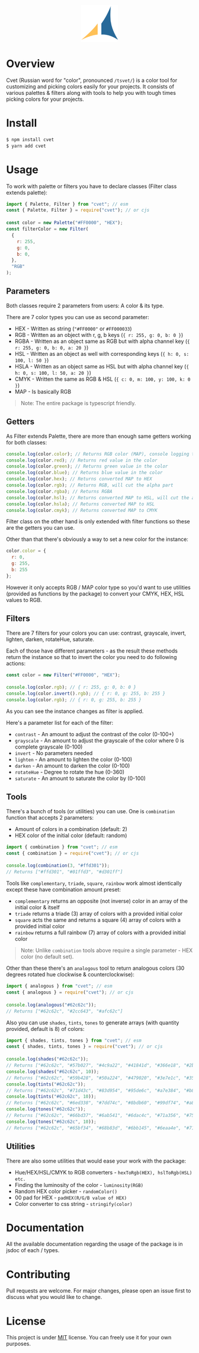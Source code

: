 <p align="center">
  <img alt="cvet" src="public/cvet.svg" width="100" />
</p>

# Overview

Cvet (Russian word for "color", pronounced `/tsvet/`) is a color tool for
customizing and picking colors easily for your projects. It consists of
various palettes & filters along with tools to help you with tough times
picking colors for your projects.

# Install

```bash
$ npm install cvet
$ yarn add cvet
```

# Usage

To work with palette or filters you have to declare classes (Filter class extends palette):

```js
import { Palette, Filter } from "cvet"; // esm
const { Palette, Filter } = require("cvet"); // or cjs

const color = new Palette("#FF0000", "HEX");
const filterColor = new Filter(
  {
    r: 255,
    g: 0,
    b: 0,
  },
  "RGB"
);
```

## Parameters

Both classes require 2 parameters from users: A color & its type.

There are 7 color types you can use as second parameter:

- HEX - Written as string (`"#FF0000"` or `#FF000033`)
- RGB - Written as an object with r, g, b keys (`{ r: 255, g: 0, b: 0 }`)
- RGBA - Written as an object same as RGB but with alpha channel key (`{ r: 255, g: 0, b: 0, a: 20 }`)
- HSL - Written as an object as well with corresponding keys (`{ h: 0, s: 100, l: 50 }`)
- HSLA - Written as an object same as HSL but with alpha channel key (`{ h: 0, s: 100, l: 50, a: 20 }`)
- CMYK - Written the same as RGB & HSL (`{ c: 0, m: 100, y: 100, k: 0 }`)
- MAP - Is basically RGB

> Note: The entire package is typescript friendly.

## Getters

As Filter extends Palette, there are more than enough same getters working
for both classes:

```js
console.log(color.color); // Returns RGB color (MAP), console logging the class would just return instance
console.log(color.red); // Returns red value in the color
console.log(color.green); // Returns green value in the color
console.log(color.blue); // Returns blue value in the color
console.log(color.hex); // Returns converted MAP to HEX
console.log(color.rgb); // Returns RGB, will cut the alpha part
console.log(color.rgba); // Returns RGBA
console.log(color.hsl); // Returns converted MAP to HSL, will cut the alpha part
console.log(color.hsla); // Returns converted MAP to HSL
console.log(color.cmyk); // Returns converted MAP to CMYK
```

Filter class on the other hand is only extended with filter functions so these are the getters you can use.

Other than that there's obviously a way to set a new color for the instance:

```js
color.color = {
  r: 0,
  g: 255,
  b: 255
};
```

However it only accepts RGB / MAP color type so you'd want to use utilities (provided as functions by the package) to convert your CMYK, HEX, HSL values to RGB.

## Filters

There are 7 filters for your colors you can use: contrast, grayscale, invert, lighten, darken, rotateHue, saturate.

Each of those have different parameters - as the result these methods return the instance so that to invert the color you need to do following actions:

```js
const color = new Filter("#FF0000", "HEX");

console.log(color.rgb); // { r: 255, g: 0, b: 0 }
console.log(color.invert().rgb); // { r: 0, g: 255, b: 255 }
console.log(color.rgb); // { r: 0, g: 255, b: 255 }
```

As you can see the instance changes as filter is applied.

Here's a parameter list for each of the filter:

- `contrast` - An amount to adjust the contrast of the color (0-100+)
- `grayscale` - An amount to adjust the grayscale of the color where 0 is complete grayscale (0-100)
- `invert` - No parameters needed
- `lighten` - An amount to lighten the color (0-100)
- `darken` - An amount to darken the color (0-100)
- `rotateHue` - Degree to rotate the hue (0-360)
- `saturate` - An amount to saturate the color by (0-100)

## Tools

There's a bunch of tools (or utilities) you can use. One is `combination` function that accepts 2 parameters:

- Amount of colors in a combination (default: 2)
- HEX color of the initial color (default: random)

```js
import { combination } from "cvet"; // esm
const { combination } = require("cvet"); // or cjs

console.log(combination(3, "#ffd301"));
// Returns ["#ffd301", "#01ffd3", "#d301ff"]
```

Tools like `complementary`, `triade`, `square`, `rainbow` work almost identically except these have combination amount preset:
- `complementary` returns an opposite (not inverse) color in an array of the initial color & itself
- `triade` returns a triade (3) array of colors with a provided initial color
- `square` acts the same and returns a square (4) array of colors with a provided initial color
- `rainbow` returns a full rainbow (7) array of colors with a provided initial color

> Note: Unlike `combination` tools above require a single parameter - HEX color (no default set).

Other than these there's an `analogous` tool to return analogous colors (30 degrees rotated hue clockwise & counterclockwise):

```js
import { analogous } from "cvet"; // esm
const { analogous } = require("cvet"); // or cjs

console.log(analogous("#62c62c"));
// Returns ["#62c62c", "#2cc643", "#afc62c"]
```

Also you can use `shades`, `tints`, `tones` to generate arrays (with quantity provided, default is 8) of colors:

```js
import { shades, tints, tones } from "cvet"; // esm
const { shades, tints, tones } = require("cvet"); // or cjs

console.log(shades("#62c62c"));
// Returns ["#62c62c", "#57b027", "#4c9a22", "#41841d", "#366e18", "#2b5813", "#20420e", "#152c09"]
console.log(shades("#62c62c", 10));
// Returns ["#62c62c", "#59b428", "#50a224", "#479020", "#3e7e1c", "#356c18", "#2c5a14", "#234810", "#1a360c", "#112408"]
console.log(tints("#62c62c"));
// Returns ["#62c62c", "#71d43c", "#83d954", "#95de6c", "#a7e384", "#b8e99c", "#c9eeb4", "#daf4cc"]
console.log(tints("#62c62c", 10));
// Returns ["#62c62c", "#6ed338", "#7dd74c", "#8bdb60", "#99df74", "#a8e488", "#b7e99c", "#c5edb0", "#d4f2c4", "#e3f6d8"]
console.log(tones("#62c62c"));
// Returns ["#62c62c", "#66bd37", "#6ab541", "#6dac4c", "#71a356", "#759a61", "#79926b", "#7c8976"]
console.log(tones("#62c62c", 10));
// Returns ["#62c62c", "#65bf34", "#68b83d", "#6bb145", "#6eaa4e", "#71a356", "#749c5e", "#779567", "#7a8e6f", "#7d8778"]
```

## Utilities

There are also some utilities that would ease your work with the package:

- Hue/HEX/HSL/CMYK to RGB converters - `hexToRgb(HEX), hslToRgb(HSL) etc.`
- Finding the luminosity of the color - `luminosity(RGB)`
- Random HEX color picker - `randomColor()`
- 00 pad for HEX - `padHEX(R/G/B value of HEX)`
- Color converter to css string - `stringify(color)`

# Documentation

All the available documentation regarding the usage of the package is in jsdoc of each / types.

# Contributing

Pull requests are welcome. For major changes, please open an issue first to discuss what you would like to change.

# License

This project is under [MIT](https://choosealicense.com/licenses/mit/) license. You can freely use it for your own purposes.
